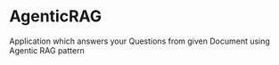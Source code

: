# AgenticRAG
Application which answers your Questions from given Document using Agentic RAG pattern
